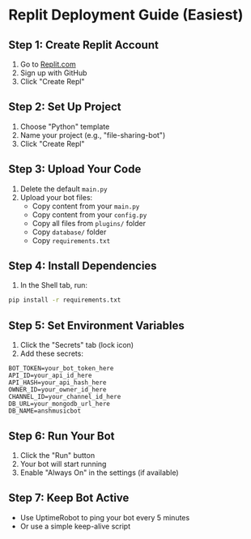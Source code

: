 # Replit Deployment Guide (Easiest)

## Step 1: Create Replit Account
1. Go to [Replit.com](https://replit.com)
2. Sign up with GitHub
3. Click "Create Repl"

## Step 2: Set Up Project
1. Choose "Python" template
2. Name your project (e.g., "file-sharing-bot")
3. Click "Create Repl"

## Step 3: Upload Your Code
1. Delete the default `main.py`
2. Upload your bot files:
   - Copy content from your `main.py`
   - Copy content from your `config.py`
   - Copy all files from `plugins/` folder
   - Copy `database/` folder
   - Copy `requirements.txt`

## Step 4: Install Dependencies
1. In the Shell tab, run:
```bash
pip install -r requirements.txt
```

## Step 5: Set Environment Variables
1. Click the "Secrets" tab (lock icon)
2. Add these secrets:
```
BOT_TOKEN=your_bot_token_here
API_ID=your_api_id_here
API_HASH=your_api_hash_here
OWNER_ID=your_owner_id_here
CHANNEL_ID=your_channel_id_here
DB_URL=your_mongodb_url_here
DB_NAME=anshmusicbot
```

## Step 6: Run Your Bot
1. Click the "Run" button
2. Your bot will start running
3. Enable "Always On" in the settings (if available)

## Step 7: Keep Bot Active
- Use UptimeRobot to ping your bot every 5 minutes
- Or use a simple keep-alive script
